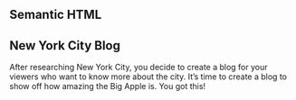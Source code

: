 ## Semantic HTML

## New York City Blog

After researching New York City, you decide to create a blog for your viewers who want to know more about the city. It’s time to create a blog to show off how amazing the Big Apple is. You got this!
